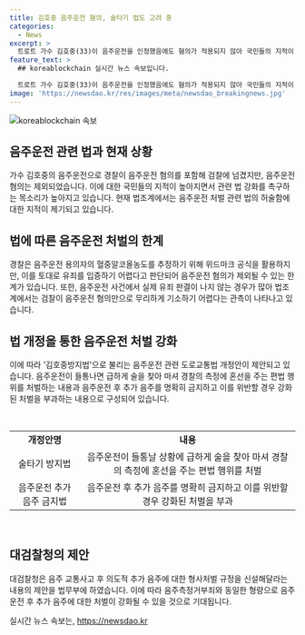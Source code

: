 ```yaml
---
title: 김호중 음주운전 혐의, 술타기 법도 고려 중
categories:
  - News
excerpt: >
  트로트 가수 김호중(33)이 음주운전을 인정했음에도 혐의가 적용되지 않아 국민들의 지적이 높아지고 있다. 술 타기를 시도하는 음주운전자를 처벌하는 법 개정안이 논의되고 있으며, 경찰은 이를 적극 지지한다. 음주운전 혐의로 기소된 김호중의 경우 검찰이 역추산 결과만으로 유죄를 입증하기 어렵다고 판단하였고, 법조계에서도 이에 동의하는 분위기가 강하다. 국민의 지적을 계기로 음주운전 처벌 법 강화를 촉구하는 목소리가 높아지고 있으며, 이에 대한 관련 법 개정안이 국회에 제출되었다. 경찰과 대검찰청은 이에 대한 입법 필요성을 적극적으로 주장하고 있다.
feature_text: >
  ## koreablockchain 실시간 뉴스 속보입니다.

  트로트 가수 김호중(33)이 음주운전을 인정했음에도 혐의가 적용되지 않아 국민들의 지적이 높아지고 있다. 술 타기를 시도하는 음주운전자를 처벌하는 법 개정안이 논의되고 있으며, 경찰은 이를 적극 지지한다. 음주운전 혐의로 기소된 김호중의 경우 검찰이 역추산 결과만으로 유죄를 입증하기 어렵다고 판단하였고, 법조계에서도 이에 동의하는 분위기가 강하다. 국민의 지적을 계기로 음주운전 처벌 법 강화를 촉구하는 목소리가 높아지고 있으며, 이에 대한 관련 법 개정안이 국회에 제출되었다. 경찰과 대검찰청은 이에 대한 입법 필요성을 적극적으로 주장하고 있다.
image: 'https://newsdao.kr/res/images/meta/newsdao_breakingnews.jpg'
---
```


<p><img src="https://newsdao.kr/res/images/meta/newsdao_breakingnews.jpg" alt="koreablockchain 속보" /></p>

<h2 data-ke-size="size26">음주운전 관련 법과 현재 상황</h2>

<p data-ke-size="size16">가수 김호중의 음주운전으로 경찰이 음주운전 혐의를 포함해 검찰에 넘겼지만, 음주운전 혐의는 제외되었습니다. 이에 대한 국민들의 지적이 높아지면서 관련 법 강화를 촉구하는 목소리가 높아지고 있습니다. 현재 법조계에서는 음주운전 처벌 관련 법의 허술함에 대한 지적이 제기되고 있습니다.</p>

<h2 data-ke-size="size26">법에 따른 음주운전 처벌의 한계</h2>

<p data-ke-size="size16">경찰은 음주운전 용의자의 혈중알코올농도를 추정하기 위해 위드마크 공식을 활용하지만, 이를 토대로 유죄를 입증하기 어렵다고 판단되어 음주운전 혐의가 제외될 수 있는 한계가 있습니다. 또한, 음주운전 사건에서 실제 유죄 판결이 나지 않는 경우가 많아 법조계에서는 검찰이 음주운전 혐의만으로 무리하게 기소하기 어렵다는 관측이 나타나고 있습니다.</p>

<h2 data-ke-size="size26">법 개정을 통한 음주운전 처벌 강화</h2>

<p data-ke-size="size16">이에 따라 '김호중방지법'으로 불리는 음주운전 관련 도로교통법 개정안이 제안되고 있습니다. 음주운전이 들통나면 급하게 술을 찾아 마셔 경찰의 측정에 혼선을 주는 편법 행위를 처벌하는 내용과 음주운전 후 추가 음주를 명확히 금지하고 이를 위반할 경우 강화된 처벌을 부과하는 내용으로 구성되어 있습니다.</p>

<p data-ke-size="size16">&nbsp;</p>

<table>
    <tbody>
        <tr>
            <td style="text-align: center; height: 17px;"><b>개정안명</b></td>
            <td style="text-align: center; height: 17px;"><b>내용</b></td>
        </tr>
        <tr>
            <td style="text-align: center; height: 17px;">술타기 방지법</td>
            <td style="text-align: center; height: 17px;">음주운전이 들통날 상황에 급하게 술을 찾아 마셔 경찰의 측정에 혼선을 주는 편법 행위를 처벌</td>
        </tr>
        <tr>
            <td style="text-align: center; height: 17px;">음주운전 추가 음주 금지법</td>
            <td style="text-align: center; height: 17px;">음주운전 후 추가 음주를 명확히 금지하고 이를 위반할 경우 강화된 처벌을 부과</td>
        </tr>
    </tbody>
</table>

<p data-ke-size="size16">&nbsp;</p>

<h2 data-ke-size="size26">대검찰청의 제안</h2>

<p data-ke-size="size16">대검찰청은 음주 교통사고 후 의도적 추가 음주에 대한 형사처벌 규정을 신설해달라는 내용의 제안을 법무부에 하였습니다. 이에 따라 음주측정거부죄와 동일한 형량으로 음주운전 후 추가 음주에 대한 처벌이 강화될 수 있을 것으로 기대됩니다.</p>
실시간 뉴스 속보는, <a href="https://newsdao.kr" rel="dofollow">https://newsdao.kr</a>


